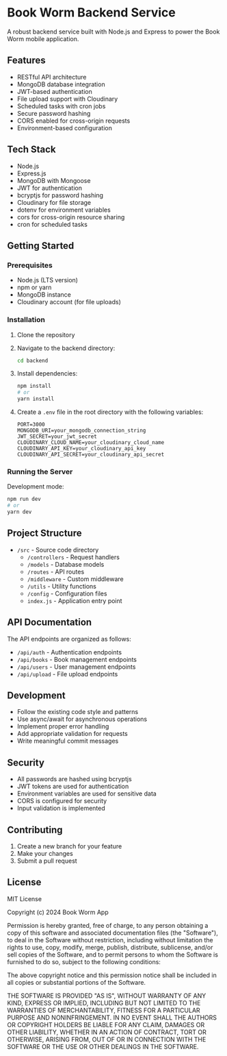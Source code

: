 # Book Worm Backend Service

A robust backend service built with Node.js and Express to power the Book Worm mobile application.

## Features

- RESTful API architecture
- MongoDB database integration
- JWT-based authentication
- File upload support with Cloudinary
- Scheduled tasks with cron jobs
- Secure password hashing
- CORS enabled for cross-origin requests
- Environment-based configuration

## Tech Stack

- Node.js
- Express.js
- MongoDB with Mongoose
- JWT for authentication
- bcryptjs for password hashing
- Cloudinary for file storage
- dotenv for environment variables
- cors for cross-origin resource sharing
- cron for scheduled tasks

## Getting Started

### Prerequisites

- Node.js (LTS version)
- npm or yarn
- MongoDB instance
- Cloudinary account (for file uploads)

### Installation

1. Clone the repository
2. Navigate to the backend directory:
   ```bash
   cd backend
   ```
3. Install dependencies:

   ```bash
   npm install
   # or
   yarn install
   ```

4. Create a `.env` file in the root directory with the following variables:
   ```
   PORT=3000
   MONGODB_URI=your_mongodb_connection_string
   JWT_SECRET=your_jwt_secret
   CLOUDINARY_CLOUD_NAME=your_cloudinary_cloud_name
   CLOUDINARY_API_KEY=your_cloudinary_api_key
   CLOUDINARY_API_SECRET=your_cloudinary_api_secret
   ```

### Running the Server

Development mode:

```bash
npm run dev
# or
yarn dev
```

## Project Structure

- `/src` - Source code directory
  - `/controllers` - Request handlers
  - `/models` - Database models
  - `/routes` - API routes
  - `/middleware` - Custom middleware
  - `/utils` - Utility functions
  - `/config` - Configuration files
  - `index.js` - Application entry point

## API Documentation

The API endpoints are organized as follows:

- `/api/auth` - Authentication endpoints
- `/api/books` - Book management endpoints
- `/api/users` - User management endpoints
- `/api/upload` - File upload endpoints

## Development

- Follow the existing code style and patterns
- Use async/await for asynchronous operations
- Implement proper error handling
- Add appropriate validation for requests
- Write meaningful commit messages

## Security

- All passwords are hashed using bcryptjs
- JWT tokens are used for authentication
- Environment variables are used for sensitive data
- CORS is configured for security
- Input validation is implemented

## Contributing

1. Create a new branch for your feature
2. Make your changes
3. Submit a pull request

## License

MIT License

Copyright (c) 2024 Book Worm App

Permission is hereby granted, free of charge, to any person obtaining a copy
of this software and associated documentation files (the "Software"), to deal
in the Software without restriction, including without limitation the rights
to use, copy, modify, merge, publish, distribute, sublicense, and/or sell
copies of the Software, and to permit persons to whom the Software is
furnished to do so, subject to the following conditions:

The above copyright notice and this permission notice shall be included in all
copies or substantial portions of the Software.

THE SOFTWARE IS PROVIDED "AS IS", WITHOUT WARRANTY OF ANY KIND, EXPRESS OR
IMPLIED, INCLUDING BUT NOT LIMITED TO THE WARRANTIES OF MERCHANTABILITY,
FITNESS FOR A PARTICULAR PURPOSE AND NONINFRINGEMENT. IN NO EVENT SHALL THE
AUTHORS OR COPYRIGHT HOLDERS BE LIABLE FOR ANY CLAIM, DAMAGES OR OTHER
LIABILITY, WHETHER IN AN ACTION OF CONTRACT, TORT OR OTHERWISE, ARISING FROM,
OUT OF OR IN CONNECTION WITH THE SOFTWARE OR THE USE OR OTHER DEALINGS IN THE
SOFTWARE.
